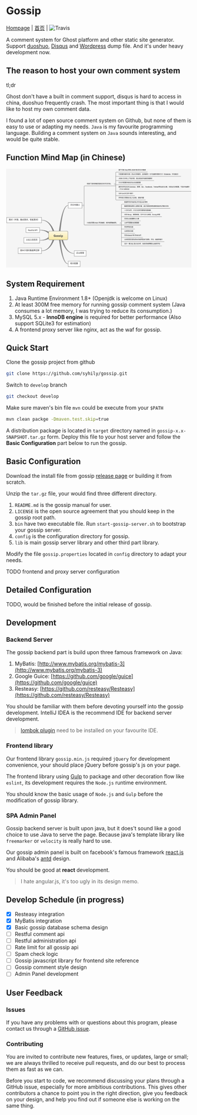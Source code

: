 # Gossip

[Hompage](https://syhily.github.io/gossip) | [首页](https://syhily.github.io/gossip) | ![Travis](https://api.travis-ci.org/syhily/gossip.svg?branch=master)

A comment system for Ghost platform and other static site generator. Support [duoshuo](http://duoshuo.com),
[Disqus](https://disqus.com) and [Wordpress](https://wordpress.org) dump file. And it's under heavy development now.

## The reason to host your own comment system

tl;dr

Ghost don't have a built in comment support, disqus is hard to access in china, duoshuo frequently crash.
The most important thing is that I would like to host my own comment data.

I found a lot of open source comment system on Github, but none of them is easy to use or adapting my needs.
`Java` is my favourite programming language. Building a comment system on `Java` sounds interesting, and would be quite stable.

## Function Mind Map (in Chinese)

![Architecture](/docs/images/FunctionMap.jpg)

## System Requirement

1. Java Runtime Environment 1.8+ (Openjdk is welcome on Linux)
2. At least 300M free memory for running gossip comment system (Java consumes a lot memory, I was trying to reduce its consumption.)
3. MySQL 5.x - **InnoDB engine** is required for better performance (Also support SQLite3 for estimation)
4. A frontend proxy server like nginx, act as the waf for gossip.

## Quick Start

Clone the gossip project from github

```bash
git clone https://github.com/syhily/gossip.git
```

Switch to `develop` branch

```bash
git checkout develop
```

Make sure maven's bin file `mvn` could be execute from your `$PATH`

```bash
mvn clean packge -Dmaven.test.skip=true
```

A distribution package is located in `target` directory named in `gossip-x.x-SNAPSHOT.tar.gz` form.
Deploy this file to your host server and follow the **Basic Configuration** part below to run the gossip.

## Basic Configuration

Download the install file from gossip [release page](https://github.com/syhily/gossip/releases) or building it from scratch.

Unzip the `tar.gz` file, your would find three different directory.

1. `README.md` is the gossip manual for user.
2. `LICENSE` is the open source agreement that you should keep in the gossip root path.
3. `bin` have two executable file. Run `start-gossip-server.sh` to bootstrap your gossip server.
4. `config` is the configuration directory for gossip.
5. `lib` is main gossip server library and other third part library.

Modify the file `gossip.properties` located in `config` directory to adapt your needs.

TODO frontend and proxy server configuration

## Detailed Configuration

TODO, would be finished before the initial release of gossip.

## Development

### Backend Server

The gossip backend part is build upon three famous framework on Java:

1. MyBatis: [http://www.mybatis.org/mybatis-3](http://www.mybatis.org/mybatis-3)
2. Google Guice: [https://github.com/google/guice](https://github.com/google/guice)
3. Resteasy: [https://github.com/resteasy/Resteasy](https://github.com/resteasy/Resteasy)

You should be familiar with them before devoting yourself into the gossip development. IntelliJ IDEA is the recommend IDE for
backend server development.

> [lombok plugin](https://projectlombok.org/) need to be installed on your favourite IDE.

### Frontend library

Our frontend library `gossip.min.js` required `jQuery` for development convenience, your should place jQuery before gossip's js
on your page.

The frontend library using [Gulp](http://gulpjs.com/) to package and other decoration flow like `eslint`, its development
requires the `Node.js` runtime environment.

You should know the basic usage of `Node.js` and `Gulp` before the modification of gossip library.

### SPA Admin Panel

Gossip backend server is built upon java, but it does't sound like a good choice to use Java to serve the page. Because
java's template library like `freemarker` or `velocity` is really hard to use.

Our gossip admin panel is built on facebook's famous framework [react.js](https://facebook.github.io/react/)
and Alibaba's [antd](https://github.com/ant-design/ant-design) design.

You should be good at **react** development.

> I hate angular.js, it's too ugly in its design memo.

## Develop Schedule (in progress)

- [x] Resteasy integration
- [x] MyBatis integration
- [x] Basic gossip database schema design
- [ ] Restful comment api
- [ ] Restful administration api
- [ ] Rate limit for all gossip api
- [ ] Spam check logic
- [ ] Gossip javascript library for frontend site reference
- [ ] Gossip comment style design
- [ ] Admin Panel development

## User Feedback

### Issues

If you have any problems with or questions about this program, please contact us through a [GitHub issue](https://github.com/syhily/gossip/issues).

### Contributing

You are invited to contribute new features, fixes, or updates, large or small; we are always thrilled to receive pull requests,
and do our best to process them as fast as we can.

Before you start to code, we recommend discussing your plans through a GitHub issue, especially for more ambitious contributions.
This gives other contributors a chance to point you in the right direction, give you feedback on your design,
and help you find out if someone else is working on the same thing.
